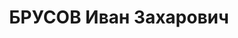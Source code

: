 ---
title: БРУСОВ Иван Захарович
description: 1898 г.р., б. главный механик Орского крекингстроя
---